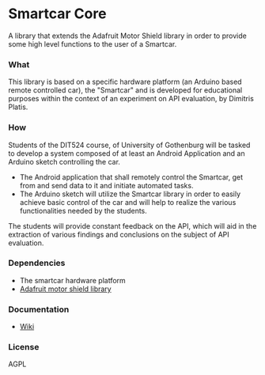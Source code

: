 # Smartcar Core
A library that extends the Adafruit Motor Shield library in order to provide some high level functions to the user of a Smartcar.

### What
This library is based on a specific hardware platform (an Arduino based remote controlled car), the "Smartcar" and is developed for educational purposes within the context of an experiment on API evaluation, by Dimitris Platis.

### How
Students of the DIT524 course, of University of Gothenburg will be tasked to develop a system composed of at least an Android Application and an Arduino sketch controlling the car.
- The Android application that shall remotely control the Smartcar, get from and send data to it and initiate automated tasks.
- The Arduino sketch will utilize the Smartcar library in order to easily achieve basic control of the car and will help to realize the various functionalities needed by the students.

The students will provide constant feedback on the API, which will aid in the extraction of various findings and conclusions on the subject of API evaluation.

### Dependencies
- The smartcar hardware platform
- [Adafruit motor shield library]

### Documentation
- [Wiki]

[Adafruit motor shield library]:https://github.com/adafruit/Adafruit-Motor-Shield-library
[Wiki]:/wiki

### License
AGPL